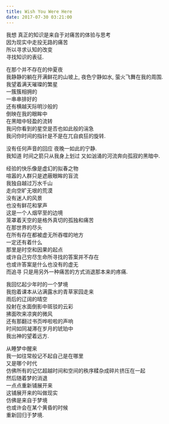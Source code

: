 ```yaml
---
title: Wish You Were Here  
date: 2017-07-30 03:21:00
---
```

我想 真正的知识是来自于对痛苦的体验与思考  
因为现实中走投无路的痛苦  
所以寻求认知的改变  
寻找知识的表征.     

在那个并不存在的仲夏夜  
我静静的躺在开满鲜花的山坡上, 夜色宁静如水, 萤火飞舞在我的周围.  
我望着满天璀璨的繁星  
一簇簇相拥的  
一串串排好的  
还有横越天际明沙般的  
倒映在我的眼眸中  
在黑暗中轻盈的流转    
我问你看到的星空是否也如此般的湍急  
我问你时间的指针是不是在兀自疯狂的旋转.   

没有任何声音的回应 夜晚一如此的宁静.  
我知道 时间之箭只从我身上划过 又如汹涌的河流奔向孤寂的黑暗中.  
  
经验的快乐像是虚幻的拟春之物  
喧嚣的人群只是遮蔽眼眸的盲流  
我独自越过万水千山  
走向空旷无垠的荒漠  
没有迷人的风景  
也没有鲜花和掌声  
这是一个人烟罕至的边境  
笼罩着天空的是格外真切的孤独和痛苦   
在那世界的尽头  
在所有存在都被虚无所吞噬的地方  
一定还有着什么  
那里是时空和因果的起点  
或许自己穷尽生命所寻找的答案并不存在   
也或许答案是什么也没有的虚无   
而追寻 只是用另外一种痛苦的方式消退那本来的疼痛.     
 
我回忆起少年时的一个梦境  
我抱着课本从沾满露水的青草家园走来   
雨后的辽阔的晴空   
投射在水面倒影中斑驳的云彩  
拂面吹来凉爽的微风  
还有那翻过书页哗啦啦的声响  
时间如同凝滞在岁月的琥珀中  
我出神的望着远方.   

从睡梦中醒来  
我一如往常般记不起自己是在哪里  
又是哪个时代  
仿佛所有的记忆超越时间和空间的秩序糅杂成碎片挤压在一起   
然后随着梦的消退   
一点点重新铺展开来  
这铺展开来的叫做现实  
仿佛是来自于梦境   
也或许会在某个黄昏的时候  
重新回归于梦境.   

